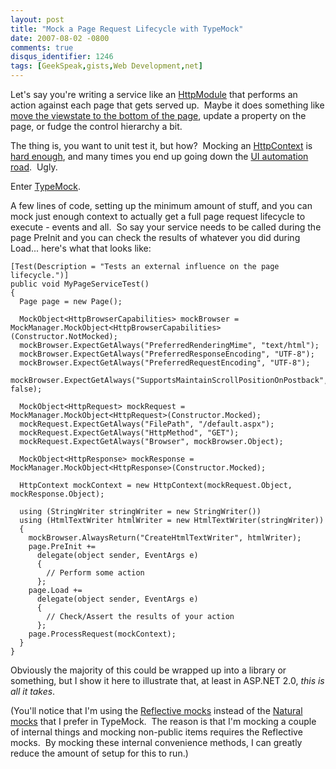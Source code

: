 ```yaml
---
layout: post
title: "Mock a Page Request Lifecycle with TypeMock"
date: 2007-08-02 -0800
comments: true
disqus_identifier: 1246
tags: [GeekSpeak,gists,Web Development,net]
---
```

Let's say you're writing a service like an
[HttpModule](http://msdn2.microsoft.com/en-us/library/system.web.ihttpmodule.aspx) that
performs an action against each page that gets served up.  Maybe it does
something like [move the viewstate to the bottom of the
page](http://blog.madskristensen.dk/post/An-HttpModule-that-moves-ViewState-to-the-bottom.aspx),
update a property on the page, or fudge the control hierarchy a bit.

The thing is, you want to unit test it, but how?  Mocking an
[HttpContext](http://msdn2.microsoft.com/en-us/library/system.web.httpcontext.aspx)
is [hard
enough](http://haacked.com/archive/2007/06/19/unit-tests-web-code-without-a-web-server-using-httpsimulator.aspx),
and many times you end up going down the [UI
automation](http://watin.sourceforge.net/)
[road](http://www.hanselman.com/blog/PermaLink.aspx?guid=944a5284-6b8d-4366-81e8-2e241401e1b3). 
Ugly.

Enter [TypeMock](http://www.typemock.com).

A few lines of code, setting up the minimum amount of stuff, and you can
mock just enough context to actually get a full page request lifecycle
to execute - events and all.  So say your service needs to be called
during the page PreInit and you can check the results of whatever you
did during Load... here's what that looks like:

    [Test(Description = "Tests an external influence on the page lifecycle.")]
    public void MyPageServiceTest()
    {
      Page page = new Page();

      MockObject<HttpBrowserCapabilities> mockBrowser = MockManager.MockObject<HttpBrowserCapabilities>(Constructor.NotMocked);
      mockBrowser.ExpectGetAlways("PreferredRenderingMime", "text/html");
      mockBrowser.ExpectGetAlways("PreferredResponseEncoding", "UTF-8");
      mockBrowser.ExpectGetAlways("PreferredRequestEncoding", "UTF-8");
      mockBrowser.ExpectGetAlways("SupportsMaintainScrollPositionOnPostback", false);

      MockObject<HttpRequest> mockRequest = MockManager.MockObject<HttpRequest>(Constructor.Mocked);
      mockRequest.ExpectGetAlways("FilePath", "/default.aspx");
      mockRequest.ExpectGetAlways("HttpMethod", "GET");
      mockRequest.ExpectGetAlways("Browser", mockBrowser.Object);

      MockObject<HttpResponse> mockResponse = MockManager.MockObject<HttpResponse>(Constructor.Mocked);

      HttpContext mockContext = new HttpContext(mockRequest.Object, mockResponse.Object);

      using (StringWriter stringWriter = new StringWriter())
      using (HtmlTextWriter htmlWriter = new HtmlTextWriter(stringWriter))
      {
        mockBrowser.AlwaysReturn("CreateHtmlTextWriter", htmlWriter);
        page.PreInit +=
          delegate(object sender, EventArgs e)
          {
            // Perform some action
          };
        page.Load +=
          delegate(object sender, EventArgs e)
          {
            // Check/Assert the results of your action
          };
        page.ProcessRequest(mockContext);
      }
    }

Obviously the majority of this could be wrapped up into a library or
something, but I show it here to illustrate that, at least in ASP.NET
2.0, *this is all it takes*.

(You'll notice that I'm using the [Reflective
mocks](http://www.typemock.com/Docs/UserGuide/index.php?topic=FirstMockUsingGenericHelper.html)
instead of the [Natural
mocks](http://www.typemock.com/Docs/UserGuide/index.php?topic=FirstNaturalMock.html)
that I prefer in TypeMock.  The reason is that I'm mocking a couple of
internal things and mocking non-public items requires the Reflective
mocks.  By mocking these internal convenience methods, I can greatly
reduce the amount of setup for this to run.)

